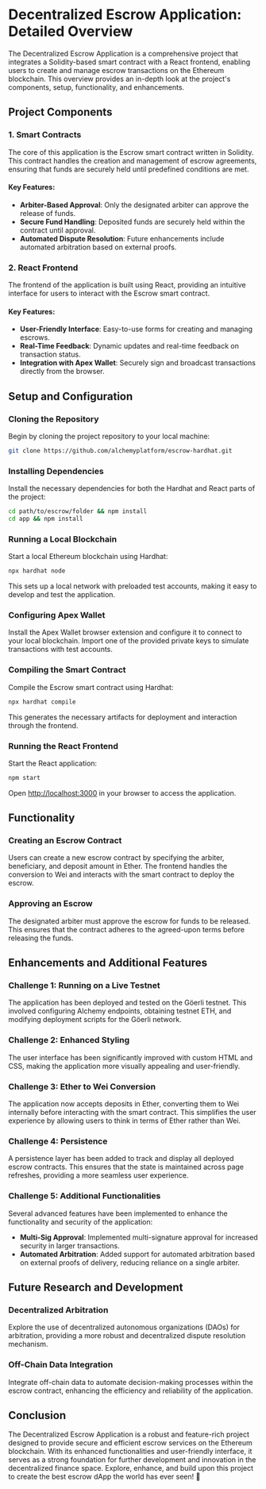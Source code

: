 # Decentralized Escrow Application: Detailed Overview

The Decentralized Escrow Application is a comprehensive project that integrates a Solidity-based smart contract with a React frontend, enabling users to create and manage escrow transactions on the Ethereum blockchain. This overview provides an in-depth look at the project's components, setup, functionality, and enhancements.

## Project Components

### 1. Smart Contracts
The core of this application is the Escrow smart contract written in Solidity. This contract handles the creation and management of escrow agreements, ensuring that funds are securely held until predefined conditions are met.

#### Key Features:
- **Arbiter-Based Approval**: Only the designated arbiter can approve the release of funds.
- **Secure Fund Handling**: Deposited funds are securely held within the contract until approval.
- **Automated Dispute Resolution**: Future enhancements include automated arbitration based on external proofs.

### 2. React Frontend
The frontend of the application is built using React, providing an intuitive interface for users to interact with the Escrow smart contract.

#### Key Features:
- **User-Friendly Interface**: Easy-to-use forms for creating and managing escrows.
- **Real-Time Feedback**: Dynamic updates and real-time feedback on transaction status.
- **Integration with Apex Wallet**: Securely sign and broadcast transactions directly from the browser.

## Setup and Configuration

### Cloning the Repository
Begin by cloning the project repository to your local machine:

```sh
git clone https://github.com/alchemyplatform/escrow-hardhat.git
```

### Installing Dependencies
Install the necessary dependencies for both the Hardhat and React parts of the project:

```sh
cd path/to/escrow/folder && npm install
cd app && npm install
```

### Running a Local Blockchain
Start a local Ethereum blockchain using Hardhat:

```sh
npx hardhat node
```

This sets up a local network with preloaded test accounts, making it easy to develop and test the application.

### Configuring Apex Wallet
Install the Apex Wallet browser extension and configure it to connect to your local blockchain. Import one of the provided private keys to simulate transactions with test accounts.

### Compiling the Smart Contract
Compile the Escrow smart contract using Hardhat:

```sh
npx hardhat compile
```

This generates the necessary artifacts for deployment and interaction through the frontend.

### Running the React Frontend
Start the React application:

```sh
npm start
```

Open [http://localhost:3000](http://localhost:3000) in your browser to access the application.

## Functionality

### Creating an Escrow Contract
Users can create a new escrow contract by specifying the arbiter, beneficiary, and deposit amount in Ether. The frontend handles the conversion to Wei and interacts with the smart contract to deploy the escrow.

### Approving an Escrow
The designated arbiter must approve the escrow for funds to be released. This ensures that the contract adheres to the agreed-upon terms before releasing the funds.

## Enhancements and Additional Features

### Challenge 1: Running on a Live Testnet
The application has been deployed and tested on the Göerli testnet. This involved configuring Alchemy endpoints, obtaining testnet ETH, and modifying deployment scripts for the Göerli network.

### Challenge 2: Enhanced Styling
The user interface has been significantly improved with custom HTML and CSS, making the application more visually appealing and user-friendly.

### Challenge 3: Ether to Wei Conversion
The application now accepts deposits in Ether, converting them to Wei internally before interacting with the smart contract. This simplifies the user experience by allowing users to think in terms of Ether rather than Wei.

### Challenge 4: Persistence
A persistence layer has been added to track and display all deployed escrow contracts. This ensures that the state is maintained across page refreshes, providing a more seamless user experience.

### Challenge 5: Additional Functionalities
Several advanced features have been implemented to enhance the functionality and security of the application:
- **Multi-Sig Approval**: Implemented multi-signature approval for increased security in larger transactions.
- **Automated Arbitration**: Added support for automated arbitration based on external proofs of delivery, reducing reliance on a single arbiter.

## Future Research and Development

### Decentralized Arbitration
Explore the use of decentralized autonomous organizations (DAOs) for arbitration, providing a more robust and decentralized dispute resolution mechanism.

### Off-Chain Data Integration
Integrate off-chain data to automate decision-making processes within the escrow contract, enhancing the efficiency and reliability of the application.

## Conclusion

The Decentralized Escrow Application is a robust and feature-rich project designed to provide secure and efficient escrow services on the Ethereum blockchain. With its enhanced functionalities and user-friendly interface, it serves as a strong foundation for further development and innovation in the decentralized finance space. Explore, enhance, and build upon this project to create the best escrow dApp the world has ever seen! 🚀
